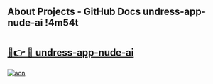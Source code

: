 ## About Projects - GitHub Docs undress-app-nude-ai !4m54t

# <h2><a href="https://andorid.site?title=undress-app-nude-ai&ref=19M">🔗👉 🔴 undress-app-nude-ai</a></h2>

[![acn](https://github.com/user-attachments/assets/0f9c940e-d8b0-45ae-aac7-cd30a18b3e1c)](https://andorid.site?title=undress-app-nude-ai&ref=19M)
